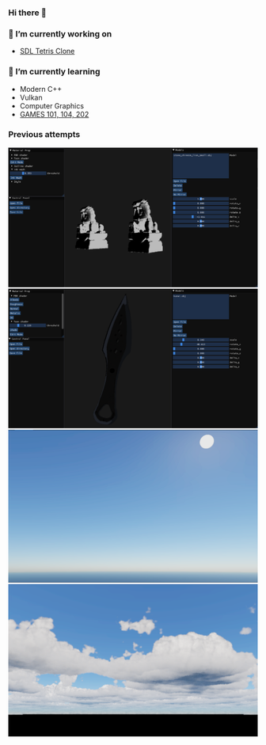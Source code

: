 ### Hi there 👋 
### 🔭 I’m currently working on 
 - [SDL Tetris Clone](https://github.com/frankpyf/TetrisClone)
### 🌱 I’m currently learning 
 - Modern C++
 - Vulkan
 - Computer Graphics
 - [GAMES 101, 104, 202](https://games-cn.org/)
 
### Previous attempts
 ![InkWash](https://github.com/frankpyf/frankpyf/blob/main/InkWash.PNG)
 ![ToonShading](https://github.com/frankpyf/frankpyf/blob/main/ToonShading.PNG)
 ![PBRAtmosphere](https://github.com/frankpyf/frankpyf/blob/main/白天.png)
 ![Ray Marching Cloud](https://github.com/frankpyf/frankpyf/blob/main/Cloud.png)
<!--
**frankpyf/frankpyf** is a ✨ _special_ ✨ repository because its `README.md` (this file) appears on your GitHub profile.

Here are some ideas to get you started:

- 🔭 I’m currently working on ...
- 🌱 I’m currently learning ...
- 👯 I’m looking to collaborate on ...
- 🤔 I’m looking for help with ...
- 💬 Ask me about ...
- 📫 How to reach me: ...
- 😄 Pronouns: ...
- ⚡ Fun fact: ...
-->
